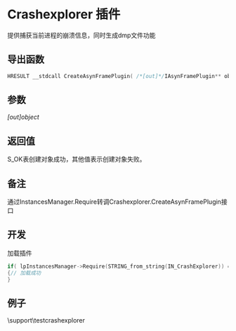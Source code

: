 # Crashexplorer 插件  

提供捕获当前进程的崩溃信息，同时生成dmp文件功能  

## 导出函数  
```c++  
HRESULT __stdcall CreateAsynFramePlugin( /*[out]*/IAsynFramePlugin** object )    
```  

## 参数
*[out]object*  

## 返回值
S_OK表创建对象成功，其他值表示创建对象失败。  

## 备注
通过InstancesManager.Require转调Crashexplorer.CreateAsynFramePlugin接口  

## 开发  
加载插件
```c++  
if( lpInstancesManager->Require(STRING_from_string(IN_CrashExplorer)) == S_OK )
{// 加载成功
}
```  

## 例子  
\support\testcrashexplorer  
